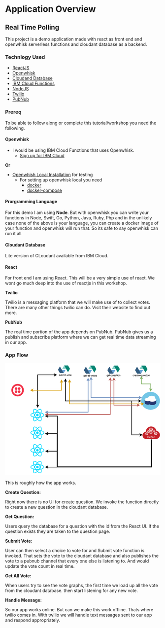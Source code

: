 # Application Overview

## Real Time Polling

This project is a demo application made with react as front end and openwhisk serverless functions and cloudant database as a backend.

### Technlogy Used

* [ReactJS](https://reactjs.org/)
* [Openwhisk](https://openwhisk.apache.org/)
* [Cloudand Database](https://www.ibm.com/cloud/cloudant)
* [IBM Cloud Functions](https://console.bluemix.net/openwhisk/)
* [NodeJS](https://nodejs.org/en/)
* [Twilio](https://www.twilio.com/)
* [PubNub](https://www.pubnub.com/)

### Prereq

To be able to follow along or complete this tutorial/workshop you need the following.

#### Openwhisk

* I would be using IBM Cloud Functions that uses Openwhisk.
  * [Sign up for IBM Cloud](https://ibm.biz/BdYan6) 

**Or**

* [Openwhish Local Installation](https://openwhisk.apache.org/documentation.html#openwhisk_deployment) for testing
  * For setting up openwhisk local you need
    * [docker](https://docs.docker.com/docker-for-mac/)
    * [docker-compose](https://docs.docker.com/docker-for-mac/)

#### Prorgramming Language

For this demo I am using **Node**. But with openwhisk you can write your functions in Node, Swift, Go, Python, Java, Ruby, Php and in the unlikely case none of the above is your language, you can create a docker image of your function and openwhisk will run that. So its safe to say openwhisk can run it all.

#### Cloudant Database

Lite version of CLoudant available from IBM Cloud.

#### React

For front end I am using React. This will be a very simple use of react. We wont go much deep into the use of reactjs in this workshop.

**Twilio**

Twilio is a messaging platform that we will make use of to collect votes. There are many other things twilio can do. Visit their website to find out more.

**PubNub**

The real time portion of the app depends on PubNub. PubNub gives us a publish and subscribe platform where we can get real time data streaming in our app.

### App Flow

![](../.gitbook/assets/flow.png)

This is roughly how the app works.

**Create Question:**

Right now there is no UI for create question. We invoke the function directly to create a new question in the cloudant database.

**Get Question:**

Users query the database for a question with the id from the React UI. If the question exists they are taken to the question page. 

**Submit Vote:**

User can then select a choice to vote for and Submit vote function is invoked. That sets the vote to the cloudant database and also publishes the vote to a pubnub channel that every one else is listening to. And would update the vote count in real time. 

**Get All Vote:**

When users try to see the vote graphs, the first time we load up all the vote from the cloudant database. then start listening for any new vote.

**Handle Message:**

So our app works online. But can we make this work offline. Thats where twilio comes in. With twilio we will handle text messages sent to our app and respond appropriately.





